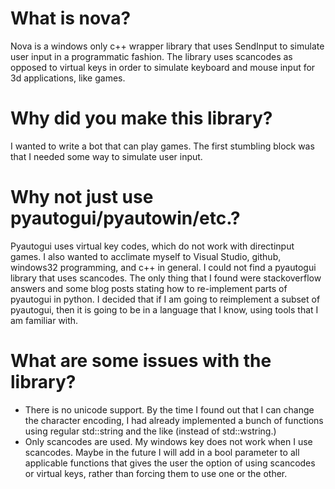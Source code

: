 # What is nova?
Nova is a windows only c++ wrapper library that uses SendInput to simulate user input in a programmatic fashion. The library uses scancodes as opposed to virtual keys in order to simulate keyboard and mouse input for 3d applications, like games.
# Why did you make this library?
I wanted to write a bot that can play games. The first stumbling block was that I needed some way to simulate user input.
# Why not just use pyautogui/pyautowin/etc.?
Pyautogui uses virtual key codes, which do not work with directinput games. I also wanted to acclimate myself to Visual Studio, github, windows32 programming, and c++ in general. I could not find a pyautogui library that uses scancodes. The only thing that I found were stackoverflow answers and some blog posts stating how  to re-implement parts of pyautogui in python. I decided that if I am going to reimplement a subset of pyautogui, then it is going to be in a language that I know, using tools that I am familiar with. 
# What are some issues with the library?
* There is no unicode support. By the time I found out that I can change the character encoding, I had already implemented a bunch of functions using regular std::string and the like (instead of std::wstring.) 
* Only scancodes are used. My windows key does not work when I use scancodes. Maybe in the future I will add in a bool parameter to all applicable functions that gives the user the option of using scancodes or virtual keys, rather than forcing them to use one or the other.
